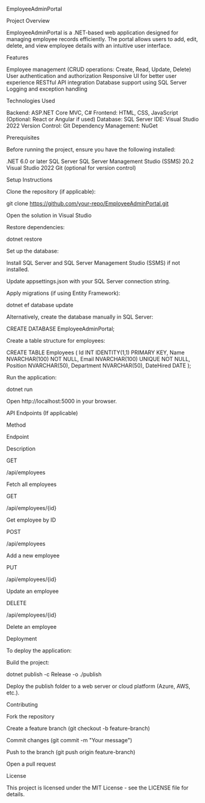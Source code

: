EmployeeAdminPortal

Project Overview

EmployeeAdminPortal is a .NET-based web application designed for managing employee records efficiently. The portal allows users to add, edit, delete, and view employee details with an intuitive user interface.

Features

Employee management (CRUD operations: Create, Read, Update, Delete)
User authentication and authorization
Responsive UI for better user experience
RESTful API integration
Database support using SQL Server
Logging and exception handling

Technologies Used

Backend: ASP.NET Core MVC, C#
Frontend: HTML, CSS, JavaScript (Optional: React or Angular if used)
Database: SQL Server 
IDE: Visual Studio 2022
Version Control: Git
Dependency Management: NuGet

Prerequisites

Before running the project, ensure you have the following installed:

.NET 6.0 or later
SQL Server 
SQL Server Management Studio (SSMS) 20.2
Visual Studio 2022
Git (optional for version control)

Setup Instructions

Clone the repository (if applicable):

git clone https://github.com/your-repo/EmployeeAdminPortal.git

Open the solution in Visual Studio

Restore dependencies:

dotnet restore

Set up the database:

Install SQL Server and SQL Server Management Studio (SSMS) if not installed.

Update appsettings.json with your SQL Server connection string.

Apply migrations (if using Entity Framework):

dotnet ef database update

Alternatively, create the database manually in SQL Server:

CREATE DATABASE EmployeeAdminPortal;

Create a table structure for employees:

CREATE TABLE Employees (
    Id INT IDENTITY(1,1) PRIMARY KEY,
    Name NVARCHAR(100) NOT NULL,
    Email NVARCHAR(100) UNIQUE NOT NULL,
    Position NVARCHAR(50),
    Department NVARCHAR(50),
    DateHired DATE
);

Run the application:

dotnet run

Open http://localhost:5000 in your browser.

API Endpoints (If applicable)

Method

Endpoint

Description

GET

/api/employees

Fetch all employees

GET

/api/employees/{id}

Get employee by ID

POST

/api/employees

Add a new employee

PUT

/api/employees/{id}

Update an employee

DELETE

/api/employees/{id}

Delete an employee

Deployment

To deploy the application:

Build the project:

dotnet publish -c Release -o ./publish

Deploy the publish folder to a web server or cloud platform (Azure, AWS, etc.).

Contributing

Fork the repository

Create a feature branch (git checkout -b feature-branch)

Commit changes (git commit -m "Your message")

Push to the branch (git push origin feature-branch)

Open a pull request

License

This project is licensed under the MIT License - see the LICENSE file for details.
